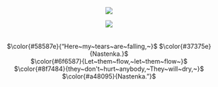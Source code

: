 <div align="center">

![](https://komarev.com/ghpvc/?username=fyosig&color=ac8586&label=“+I+don’t+know+how+to+be+silent+when+my+heart+is+speaking.+”
)
  </div>
<p align="center"><img src="https://github.com/user-attachments/assets/e259c413-cbc3-4b9f-b2ce-9fafd0a3b99e">
<br> 
  <br>
  <br>
$\color{#58587e}{“Here~my~tears~are~falling,~}$ $\color{#37375e}{Nastenka.}$
<br>
$\color{#6f6587}{Let~them~flow,~let~them~flow~}$
<br>
$\color{#8f7484}{they~don't~hurt~anybody,~They~will~dry,~}$ $\color{#a48095}{Nastenka.”}$
<br>
<br>
  

